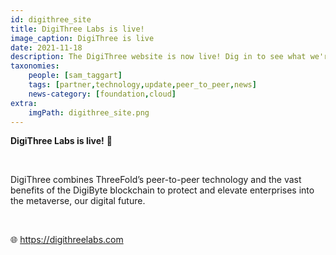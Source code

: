 ```yaml
---
id: digithree_site
title: DigiThree Labs is live!
image_caption: DigiThree is live
date: 2021-11-18
description: The DigiThree website is now live! Dig in to see what we're bringing to the world together with DigiCorp.
taxonomies:
    people: [sam_taggart]
    tags: [partner,technology,update,peer_to_peer,news]
    news-category: [foundation,cloud]
extra:
    imgPath: digithree_site.png
---
```


**DigiThree Labs is live!** 🚀

<br/>

DigiThree combines ThreeFold’s peer-to-peer technology and the vast benefits of the DigiByte blockchain to protect and elevate enterprises into the metaverse, our digital future.

<br/>

🌐 https://digithreelabs.com